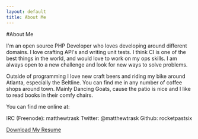 ```yaml
---
layout: default
title: About Me
---
```



#About Me

I'm an open source PHP Developer who loves developing around different domains. I love crafting API's and writing unit tests. I think CI is one of the best things in the world, and would love to work on my ops skills. I am always open to a new challenge and look for new ways to solve problems. 

Outside of programming I love new craft beers and riding my bike around Atlanta, especially the Beltline. You can find me in any number of coffee shops around town. Mainly Dancing Goats, cause the patio is nice and I like to read books in their comfy chairs. 

You can find me online at:

IRC (Freenode): matthewtrask
Twitter: @matthewtrask
Github: rocketpastsix

<a href="http://matthewtrask.net/matttraskresume.pdf" target="_blank">Download My Resume</a>

